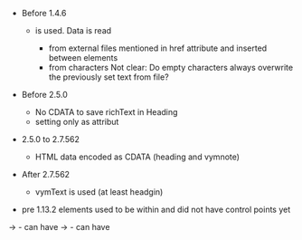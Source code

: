* Before 1.4.6
    - <note> is used. Data is read 
        - from external files mentioned in href attribute
          and inserted between <body> elements
        - from characters
      Not clear: Do empty characters always overwrite the previously set text from file?

* Before 2.5.0
    - No CDATA to save richText in Heading
    - setting only as attribut

* 2.5.0 to 2.7.562
    - HTML data encoded as CDATA (heading and vymnote)

* After 2.7.562
    - vymText is used (at least headgin)


* pre 1.13.2 <xlink> elements used to be within <branch> and did not
    have control points yet


<note>      -> <vymnote>
    - can have <html> 
<htmlnote>  -> <vymnote>
    - can have<html> 



